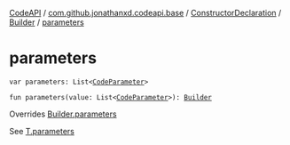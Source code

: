 [CodeAPI](../../../index.md) / [com.github.jonathanxd.codeapi.base](../../index.md) / [ConstructorDeclaration](../index.md) / [Builder](index.md) / [parameters](.)

# parameters

`var parameters: List<`[`CodeParameter`](../../-code-parameter/index.md)`>`

`fun parameters(value: List<`[`CodeParameter`](../../-code-parameter/index.md)`>): `[`Builder`](index.md)

Overrides [Builder.parameters](../../-parameters-holder/-builder/parameters.md)

See [T.parameters](#)

